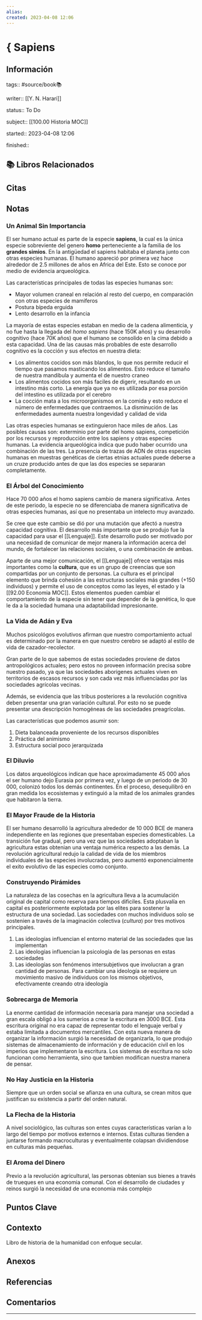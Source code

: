 ```yaml
---
alias: 
created: 2023-04-08 12:06
---
```

# { Sapiens
## Información
tags:: #source/book📚 

writer:: [[Y. N. Harari]]

status:: To Do

subject:: [[100.00 Historia MOC]]

started:: 2023-04-08 12:06

finished::

## 📚 Libros Relacionados

## Citas

## Notas
### Un Animal Sin Importancia
El ser humano actual es parte de la especie **sapiens**, la cual es la única especie sobreviente del genero **homo** perteneciente a la familia de los **grandes simios**. En la antigüedad el sapiens habitaba el planeta junto con otras especies humanas. El humano apareció por primera vez hace alrededor de 2.5 millones de años en Africa del Este. Esto se conoce por medio de evidencia arqueológica.

Las características principales de todas las especies humanas son:
- Mayor volumen craneal en relación al resto del cuerpo, en comparación con otras especies de mamiferos
- Postura bípeda erguida
- Lento desarrollo en la infancia

La mayoría de estas especies estaban en medio de la cadena alimenticia, y no fue hasta la llegada del *homo sapiens* (hace 150K años) y su desarrollo cognitivo (hace 70K años) que el humano se consolido en la cima debido a esta capacidad. Una de las causas más probables de este desarrollo cognitivo es la cocción y sus efectos en nuestra dieta:
- Los alimentos cocidos son más blandos, lo que nos permite reducir el tiempo que pasamos masticando los alimentos. Esto reduce el tamaño de nuestra mandibula y aumenta el de nuestro craneo
- Los alimentos cocidos son más faciles de digerir, resultando en un intestino más corto. La energía que ya no es utilizada por esa porción del intestino es utilizada por el cerebro
- La cocción mata a los microorganismos en la comida y esto reduce el número de enfermedades que contraemos. La disminución de las enfermedades aumenta nuestra longevidad y calidad de vida

Las otras especies humanas se extinguieron hace miles de años. Las posibles causas son: exterminio por parte del homo sapiens, competición por los recursos y reproducción entre los sapiens y otras especies humanas. La evidencia arqueológica indica que pudo haber ocurrido una combinación de las tres. La presencia de trazas de ADN de otras especies humanas en muestras genéticas de ciertas etnias actuales puede deberse a un cruze producido antes de que las dos especies se separaran completamente.

### El Árbol del Conocimiento
Hace 70 000 años el homo sapiens cambio de manera significativa. Antes de este periodo, la especie no se diferenciaba de manera significativa de otras especies humanas, así que no presentaba un intelecto muy avanzado.

Se cree que este cambio se dió por una mutación que afectó a nuestra capacidad cognitiva. El desarrollo más importante que se produjo fue la capacidad para usar el [[Lenguaje]]. Este desarrollo pudo ser motivado por una necesidad de comunicar de mejor manera la información acerca del mundo, de fortalecer las relaciones sociales, o una combinación de ambas.

Aparte de una mejor comunicación, el [[Lenguaje]] ofrece ventajas más importantes como la **cultura**, que es un grupo de creencias que son compartidas por un conjunto de personas. La cultura es el principal elemento que brinda cohesión a las estructuras sociales más grandes (+150 individuos) y permite el uso de conceptos como las leyes, el estado y la [[92.00 Economia MOC]]. Estos elementos pueden cambiar el comportamiento de la especie sin tener que depender de la genética, lo que le da a la sociedad humana una adaptabilidad impresionante.

### La Vida de Adán y Eva
Muchos psicológos evolutivos afirman que nuestro comportamiento actual es determinado por la manera en que nuestro cerebro se adaptó al estilo de vida de cazador-recolector.

Gran parte de lo que sabemos de estas sociedades proviene de datos antropológicos actuales; pero estos no proveen información precisa sobre nuestro pasado, ya que las sociedades aborigenes actuales viven en territorios de escasos recursos y son cada vez más influenciadas por las sociedades agrícolas vecinas.

Además, se evidencia que las tribus posteriores a la revolución cognitiva deben presentar una gran variación cultural. Por esto no se puede presentar una descripción homogéneas de las sociedades preagrícolas.

Las características que podemos asumir son:
1. Dieta balanceada proveniente de los recursos disponibles
2. Práctica del animismo
3. Estructura social poco jerarquizada

### El Diluvio
Los datos arqueológicos indican que hace aproximadamente 45 000 años el ser humano dejo Eurasia por primera vez, y luego de un periodo de 30 000, colonizó todos los demás continentes. En el proceso, desequilibró en gran medida los ecosistemas y extinguió a la mitad de los animales grandes que habitaron la tierra.

### El Mayor Fraude de la Historia
El ser humano desarrolló la agricultura alrededor de 10 000 BCE de manera independiente en las regiones que presentaban especies domesticables. La transición fue gradual, pero una vez que las sociedades adoptaban la agricultura estas obtenian una ventaja numérica respecto a las demás. La revolución agricultural redujo la calidad de vida de los miembros individuales de las especies involucradas, pero aumentó exponencialmente el exito evolutivo de las especies como conjunto.

### Construyendo Pirámides
La naturaleza de las cosechas en la agricultura lleva a la acumulación original de capital como reserva para tiempos dificiles. Esta plusvalía en capital es posteriormente explotada por las elites para sostener la estructura de una sociedad. Las sociedades con muchos individuos solo se sostenien a través de la imaginación colectiva (*cultura*) por tres motivos principales.
1. Las ideologías influencian el entorno material de las sociedades que las implementan
2. Las ideologías influencian la psicología de las personas en estas sociedades
3. Las ideologías son fenómenos intersubjetivos que involucran a gran cantidad de personas. Para cambiar una ideología se requiere un movimiento masivo de individuos con los mismos objetivos, efectivamente creando otra ideología

### Sobrecarga de Memoria
La enorme cantidad de información necesaria para manejar una sociedad a gran escala obligó a los sumerios a crear la escritura en 3000 BCE. Esta escritura original no era capaz de representar todo el lenguaje verbal y estaba limitada a documentos mercantiles. Con esta nueva manera de organizar la información surgió la necesidad de organizarla, lo que produjo sistemas de almacenamiento de información y de educación civil en los imperios que implementaron la escritura. Los sistemas de escritura no solo funcionan como herramienta, sino que tambien modifican nuestra manera de pensar.

### No Hay Justicia en la Historia
Siempre que un orden social se afianza en una cultura, se crean mitos que justifican su existencia a partir del orden natural.

### La Flecha de la Historia
A nivel sociológico, las culturas son entes cuyas características varían a lo largo del tiempo por motivos externos e internos. Estas culturas tienden a juntarse formando macroculturas y eventualmente colapsan dividiendose en culturas más pequeñas.

### El Aroma del Dinero
Previo a la revolución agricultural, las personas obtenian sus bienes a través de trueques en una economia comunal. Con el desarrollo de ciudades y reinos surgió la necesidad de una economia más complejo 
## Puntos Clave

## Contexto
Libro de historia de la humanidad con enfoque secular.

## Anexos

## Referencias

## Comentarios
___

